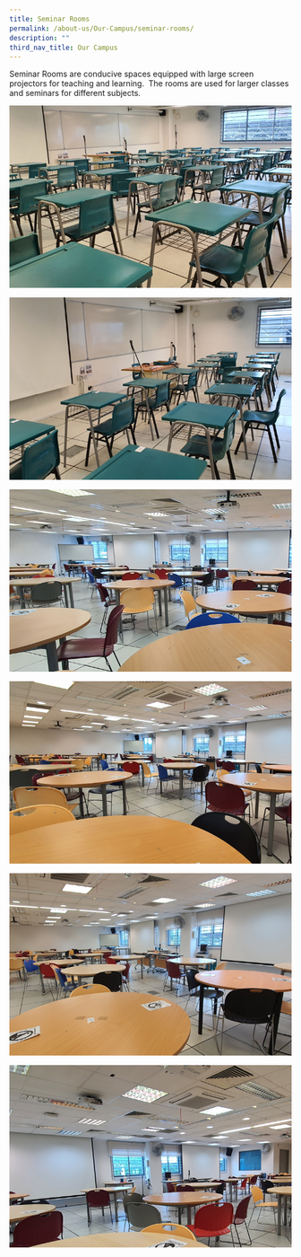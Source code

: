 ```yaml
---
title: Seminar Rooms
permalink: /about-us/Our-Campus/seminar-rooms/
description: ""
third_nav_title: Our Campus
---
```

Seminar Rooms are conducive spaces equipped with large screen projectors for teaching and learning.  The rooms are used for larger classes and seminars for different subjects.

![](/images/sr1.jpeg)

![](/images/sr2.jpeg)

![](/images/sr3.jpeg)

![](/images/sr4.jpeg)

![](/images/sr5.jpeg)

![](/images/sr6.jpeg)